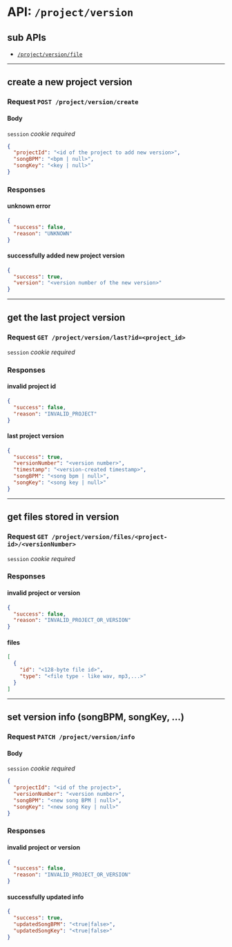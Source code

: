 # API: `/project/version`

## sub APIs

- [`/project/version/file`](file)

---
## create a new project version

### Request `POST /project/version/create`

#### Body

`session` _cookie required_

```json
{
  "projectId": "<id of the project to add new version>",
  "songBPM": "<bpm | null>",
  "songKey": "<key | null>"
}
```

### Responses

#### unknown error

```json
{
  "success": false,
  "reason": "UNKNOWN"
}
```

#### successfully added new project version

```json
{
  "success": true,
  "version": "<version number of the new version>"
}
```

---
## get the last project version

### Request `GET /project/version/last?id=<project_id>`

`session` _cookie required_

### Responses

#### invalid project id

```json
{
  "success": false,
  "reason": "INVALID_PROJECT"
}
```

#### last project version

```json
{
  "success": true,
  "versionNumber": "<version number>",
  "timestamp": "<version-created timestamp>",
  "songBPM": "<song bpm | null>",
  "songKey": "<song key | null>"
}
```

---
## get files stored in version

### Request `GET /project/version/files/<project-id>/<versionNumber>`

`session` _cookie required_

### Responses

#### invalid project or version

```json
{
  "success": false,
  "reason": "INVALID_PROJECT_OR_VERSION"
}
```

#### files

```json
[
  {
    "id": "<128-byte file id>",
    "type": "<file type - like wav, mp3,...>"
  }
]
```

---
## set version info (songBPM, songKey, ...)

### Request `PATCH /project/version/info`

#### Body

`session` _cookie required_

```json
{
  "projectId": "<id of the project>",
  "versionNumber": "<version number>",
  "songBPM": "<new song BPM | null>",
  "songKey": "<new song Key | null>"
}
```

### Responses

#### invalid project or version

```json
{
  "success": false,
  "reason": "INVALID_PROJECT_OR_VERSION"
}
```

#### successfully updated info

```json
{
  "success": true,
  "updatedSongBPM": "<true|false>",
  "updatedSongKey": "<true|false>"
}
```